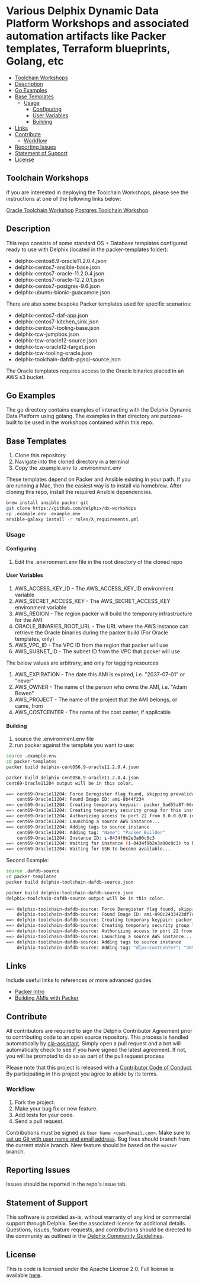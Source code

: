 # Various Delphix Dynamic Data Platform Workshops and associated automation artifacts like Packer templates, Terraform blueprints, Golang, etc <!-- omit in toc -->

- [Toolchain Workshops](#toolchain-workshops)
- [Description](#description)
- [Go Examples](#go-examples)
- [Base Templates](#base-templates)
  - [Usage](#usage)
    - [Configuring](#configuring)
    - [User Variables](#user-variables)
    - [Building](#building)
- [Links](#links)
- [Contribute](#contribute)
  - [Workflow](#workflow)
- [Reporting Issues](#reporting-issues)
- [Statement of Support](#statement-of-support)
- [License](#license)

## Toolchain Workshops

If you are interested in deploying the Toolchain Workshops, please see the instructions at one of the following links below:

[Oracle Toolchain Workshop](demo-workshops/tcw-oracle/docs/building.md)
[Postgres Toolchain Workshop](demo-workshops/tcw-pg/docs/building.md)

## Description

This repo consists of some standard OS + Database templates configured ready to use with Delphix (located in the packer-templates folder):

- delphix-centos6.9-oracle11.2.0.4.json
- delphix-centos7-ansible-base.json
- delphix-centos7-oracle-11.2.0.4.json
- delphix-centos7-oracle-12.2.0.1.json
- delphix-centos7-postgres-9.6.json
- delphix-ubuntu-bionic-guacamole.json

There are also some bespoke Packer templates used for specific scenarios:

- delphix-centos7-daf-app.json
- delphix-centos7-kitchen_sink.json
- delphix-centos7-tooling-base.json
- delphix-tcw-jumpbox.json
- delphix-tcw-oracle12-source.json
- delphix-tcw-oracle12-target.json
- delphix-tcw-tooling-oracle.json
- delphix-toolchain-dafdb-pgsql-source.json

The Oracle templates requires access to the Oracle binaries placed in an AWS s3 bucket.

## Go Examples

The go directory contains examples of interacting with the Delphix Dynamic Data Platform using golang. The examples in that directory are purpose-built to be used in the workshops contained within this repo.

## Base Templates

1. Clone this repository
2. Navigate into the cloned directory in a terminal
3. Copy the .example.env to .environment.env

These templates depend on Packer and Ansible existing in your path. If you are running a Mac, then the easiest way is to install via homebrew.
After cloning this repo, install the required Ansible dependencies.

```bash
brew install ansible packer git
git clone https://github.com/delphix/dx-workshops
cp .example.env .example.env
ansible-galaxy install -r roles/X_requirements.yml
```

### Usage

#### Configuring

1. Edit the .environment.env file in the root directory of the cloned repo

#### User Variables

1. AWS_ACCESS_KEY_ID - The AWS_ACCESS_KEY_ID environment variable
2. AWS_SECRET_ACCESS_KEY - The AWS_SECRET_ACCESS_KEY environment variable
3. AWS_REGION - The region packer will build the temporary infrastructure for the AMI
4. ORACLE_BINARIES_ROOT_URL - The URL where the AWS instance can retrieve the Oracle binaries during the packer build (For Oracle templates, only)
5. AWS_VPC_ID - The VPC ID from the region that packer will use
6. AWS_SUBNET_ID - The subnet ID from the VPC that packer will use

The below values are arbitrary, and only for tagging resources

1. AWS_EXPIRATION - The date this AMI is expired, i.e. "2037-07-01" or "never"
2. AWS_OWNER - The name of the person who owns the AMI, i.e. "Adam Bowen"
3. AWS_PROJECT - The name of the project that the AMI belongs, or came, from
4. AWS_COSTCENTER - The name of the cost center, if applicable

#### Building

1. source the .environment.env file
2. run packer against the template you want to use:

```bash
source .example.env
cd packer-templates
packer build delphix-centOS6.9-oracle11.2.0.4.json
```

```bash
packer build delphix-centOS6.9-oracle11.2.0.4.json 
cent69-Oracle11204 output will be in this color.

==> cent69-Oracle11204: Force Deregister flag found, skipping prevalidating AMI Name
    cent69-Oracle11204: Found Image ID: ami-8b44f234
==> cent69-Oracle11204: Creating temporary keypair: packer_5ad55a87-66df-e148-9439-a7bd06aa04fb
==> cent69-Oracle11204: Creating temporary security group for this instance: packer_5ad55ad1-10d5-7eda-e077-9741925ce7e4
==> cent69-Oracle11204: Authorizing access to port 22 from 0.0.0.0/0 in the temporary security group...
==> cent69-Oracle11204: Launching a source AWS instance...
==> cent69-Oracle11204: Adding tags to source instance
    cent69-Oracle11204: Adding tag: "Name": "Packer Builder"
    cent69-Oracle11204: Instance ID: i-0434f9b2e3a90c0c3
==> cent69-Oracle11204: Waiting for instance (i-0434f9b2e3a90c0c3) to become ready...
==> cent69-Oracle11204: Waiting for SSH to become available...
```

Second Example:

```bash
source .dafdb-source
cd packer-templates
packer build delphix-toolchain-dafdb-source.json
```

```bash
packer build delphix-toolchain-dafdb-source.json
delphix-toolchain-dafdb-source output will be in this color.

==> delphix-toolchain-dafdb-source: Force Deregister flag found, skipping prevalidating AMI Name
    delphix-toolchain-dafdb-source: Found Image ID: ami-090c2433423df7c1b
==> delphix-toolchain-dafdb-source: Creating temporary keypair: packer_5c24fd34-75a9-e10e-afa8-5784ac498ae2
==> delphix-toolchain-dafdb-source: Creating temporary security group for this instance: packer_5c24fd36-f5cc-8180-51b5-1bc18409d591
==> delphix-toolchain-dafdb-source: Authorizing access to port 22 from 0.0.0.0/0 in the temporary security group...
==> delphix-toolchain-dafdb-source: Launching a source AWS instance...
==> delphix-toolchain-dafdb-source: Adding tags to source instance
    delphix-toolchain-dafdb-source: Adding tag: "dlpx:CostCenter": "305000 - Development Engineering"
```

## Links

Include useful links to references or more advanced guides.

- [Packer Intro](https://www.packer.io/intro)
- [Building AMIs with Packer](https://www.packer.io/intro/getting-started/build-image.html)

## Contribute

All contributors are required to sign the Delphix Contributor Agreement prior to contributing code to an open source
repository. This process is handled automatically by [cla-assistant](https://cla-assistant.io/). Simply open a pull
request and a bot will automatically check to see if you have signed the latest agreement. If not, you will be prompted
to do so as part of the pull request process.

Please note that this project is released with a
[Contributor Code of Conduct](https://delphix.github.io/code-of-conduct.html). By participating in this project you
agree to abide by its terms.

### Workflow

1. Fork the project.
2. Make your bug fix or new feature.
3. Add tests for your code.
4. Send a pull request.

Contributions must be signed as `User Name <user@email.com>`. Make sure to [set up Git with user name and email address](https://git-scm.com/book/en/v2/Getting-Started-First-Time-Git-Setup). Bug fixes should branch from the current stable branch. New feature should be based on the `master` branch.

## Reporting Issues

Issues should be reported in the repo's issue tab.

## Statement of Support

This software is provided as-is, without warranty of any kind or commercial support through Delphix. See the associated
license for additional details. Questions, issues, feature requests, and contributions should be directed to the
community as outlined in the [Delphix Community Guidelines](https://delphix.github.io/community-guidelines.html).

## License

This is code is licensed under the Apache License 2.0. Full license is available [here](./LICENSE).

